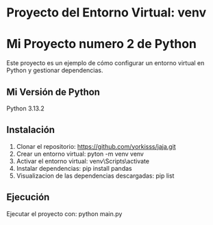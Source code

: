 # Proyecto del Entorno Virtual: venv
# Mi Proyecto numero 2 de  Python

Este proyecto es un ejemplo de cómo configurar un entorno virtual en Python y gestionar dependencias.

##  Mi Versión de Python

 Python 3.13.2

## Instalación

1.  Clonar el repositorio: https://github.com/yorkisss/jaja.git
2.  Crear un entorno virtual:  pyton -m venv venv
3.  Activar el entorno virtual: venv\Scripts\activate
4.  Instalar dependencias: pip install pandas
5.  Visualizacion de las dependencias descargadas: pip list
   

## Ejecución

Ejecutar el proyecto con: python main.py
